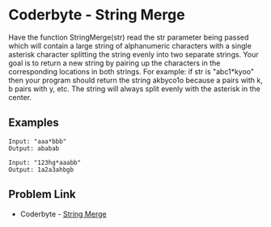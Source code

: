 # Coderbyte - String Merge

Have the function StringMerge(str) read the str parameter being passed which will contain a large string of alphanumeric characters with a single asterisk character splitting the string evenly into two separate strings. Your goal is to return a new string by pairing up the characters in the corresponding locations in both strings. For example: if str is "abc1*kyoo" then your program should return the string akbyco1o because a pairs with k, b pairs with y, etc. The string will always split evenly with the asterisk in the center.

## Examples

```
Input: "aaa*bbb"
Output: ababab
```

```
Input: "123hg*aaabb"
Output: 1a2a3ahbgb
```

## Problem Link

- Coderbyte - [String Merge](https://coderbyte.com/editor/String%20Merge:JavaScript)
